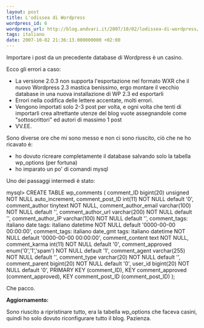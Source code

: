 ```yaml
---
layout: post
title: L'odissea di Wordpress
wordpress_id: 6
wordpress_url: http://blog.andvari.it/2007/10/02/lodissea-di-wordpress/
tags: italiano
date: 2007-10-02 21:36:13.000000000 +02:00
---
```

Importare i post da un precedente database di Wordpress è un casino.

Ecco gli errori a caso:
<ul>
	<li>La versione 2.0.3 non supporta l'esportazione nel formato WXR che il nuovo Wordpress 2.3 mastica benissimo, ergo montare il vecchio database in una nuova installazione di WP 2.3 ed esportarli</li>
	<li>Errori nella codifica delle lettere accentate, molti errori.</li>
	<li>Vengono importati solo 2-3 post per volta, e ogni volta che tenti di importarli crea altrettante utenze del blog vuote assegnandole come "sottoscrittori" ed autori di massimo 1 post</li>
	<li>VV.EE.</li>
</ul>
Sono diverse ore che mi sono messo e non ci sono riuscito, ciò che ne ho ricavato è:
<ul>
	<li> ho dovuto ricreare completamente il database salvando solo la tabella wp_options (per fortuna)</li>
	<li>ho imparato un po' di comandi mysql</li>
</ul>
Uno dei passaggi intermedi è stato:

mysql&gt; CREATE TABLE wp_comments (
comment_ID bigint(20) unsigned NOT NULL auto_increment,
comment_post_ID int(11) NOT NULL default '0',
comment_author tinytext NOT NULL,
comment_author_email varchar(100) NOT NULL default '',
comment_author_url varchar(200) NOT NULL default '',
comment_author_IP varchar(100) NOT NULL default '',
comment_tags: italiano
date tags: italiano
datetime NOT NULL default '0000-00-00 00:00:00',
comment_tags: italiano
date_gmt tags: italiano
datetime NOT NULL default '0000-00-00 00:00:00',
comment_content text NOT NULL,
comment_karma int(11) NOT NULL default '0',
comment_approved enum('0','1','spam') NOT NULL default '1',
comment_agent varchar(255) NOT NULL default '',
comment_type varchar(20) NOT NULL default '',
comment_parent bigint(20) NOT NULL default '0',
user_id bigint(20) NOT NULL default '0',
PRIMARY KEY  (comment_ID),
KEY comment_approved (comment_approved),
KEY comment_post_ID (comment_post_ID)
);

Che pacco.

<strong> Aggiornamento:</strong>

Sono riuscito a ripristinare tutto, era la tabella wp_options che faceva casini, quindi ho solo dovuto riconfigurare tutto il blog. Pazienza.
